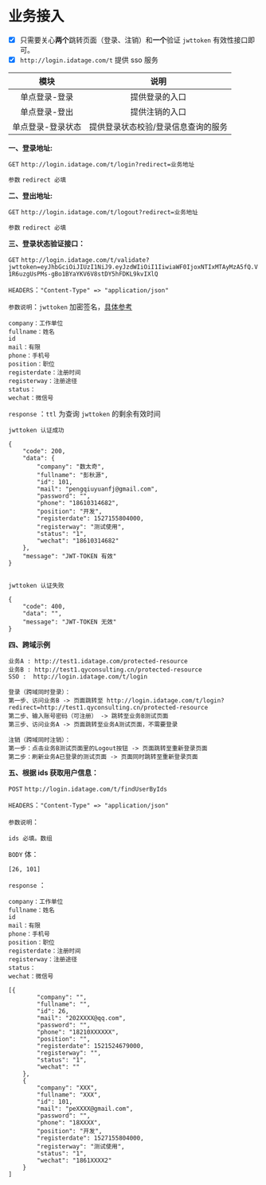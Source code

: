 # 业务接入

* [x] 只需要关心**两个**跳转页面（登录、注销）和**一个**验证 `jwttoken` 有效性接口即可。
* [x] `http://login.idatage.com/t` 提供 sso 服务

| 模块 | 说明 |
| :---: | :---: |
| 单点登录-登录 | 提供登录的入口 |
| 单点登录-登出 | 提供注销的入口 |
| 单点登录-登录状态 | 提供登录状态校验/登录信息查询的服务 |

**一、登录地址:**

`GET` `http://login.idatage.com/t/login?redirect=业务地址`

`参数` `redirect 必填`

**二、登出地址:**

`GET` `http://login.idatage.com/t/logout?redirect=业务地址`

`参数` `redirect 必填`

**三、登录状态验证接口：**

`GET` `http://login.idatage.com/t/validate?jwttoken=eyJhbGciOiJIUzI1NiJ9.eyJzdWIiOiI1IiwiaWF0IjoxNTIxMTAyMzA5fQ.V1R6uzgUsPMs-gBo1BYaYKV6V8stDY5hFDKL9kvIXlQ`

`HEADERS`：`"Content-Type" => "application/json"`

`参数说明`：`jwttoken` 加密签名，[具体参考](http://blog.leapoahead.com/2015/09/06/understanding-jwt/)

```text
company：工作单位
fullname：姓名
id
mail：有限
phone：手机号
position：职位
registerdate：注册时间
registerway：注册途径
status：
wechat：微信号
```

`response` ：`ttl` 为查询 `jwttoken` 的剩余有效时间

```text
jwttoken 认证成功

{
    "code": 200,
    "data": {
        "company": "数太奇",
        "fullname": "彭秋源",
        "id": 101,
        "mail": "pengqiuyuanfj@gmail.com",
        "password": "",
        "phone": "18610314682",
        "position": "开发",
        "registerdate": 1527155804000,
        "registerway": "测试使用",
        "status": "1",
        "wechat": "18610314682"
    },
    "message": "JWT-TOKEN 有效"
}


jwttoken 认证失败

{
    "code": 400,
    "data": "",
    "message": "JWT-TOKEN 无效"
}
```

**四、跨域示例**

```text
业务A : http://test1.idatage.com/protected-resource
业务B : http://test1.qyconsulting.cn/protected-resource
SSO :  http://login.idatage.com/t/login

登录（跨域同时登录）：
第一步、访问业务B -> 页面跳转至 http://login.idatage.com/t/login?redirect=http://test1.qyconsulting.cn/protected-resource
第二步、输入账号密码（可注册） -> 跳转至业务B测试页面 
第三步、访问业务A -> 页面跳转至业务A测试页面，不需要登录

注销（跨域同时注销）：
第一步：点击业务B测试页面里的Logout按钮 -> 页面跳转至重新登录页面
第二步：刷新业务A已登录的测试页面 -> 页面同时跳转至重新登录页面
```

**五、根据 ids 获取用户信息：**

`POST` `http://login.idatage.com/t/findUserByIds`

`HEADERS`：`"Content-Type" => "application/json"`

`参数说明`：

```text
ids 必填。数组
```

`BODY` 体：

```text
[26, 101]
```

`response` ：

```text
company：工作单位
fullname：姓名
id
mail：有限
phone：手机号
position：职位
registerdate：注册时间
registerway：注册途径
status：
wechat：微信号
```

```text
[{
        "company": "",
        "fullname": "",
        "id": 26,
        "mail": "202XXXX@qq.com",
        "password": "",
        "phone": "18210XXXXXX",
        "position": "",
        "registerdate": 1521524679000,
        "registerway": "",
        "status": "1",
        "wechat": ""
    },
    {
        "company": "XXX",
        "fullname": "XXX",
        "id": 101,
        "mail": "peXXXX@gmail.com",
        "password": "",
        "phone": "18XXXX",
        "position": "开发",
        "registerdate": 1527155804000,
        "registerway": "测试使用",
        "status": "1",
        "wechat": "1861XXXX2"
    }
]
```

